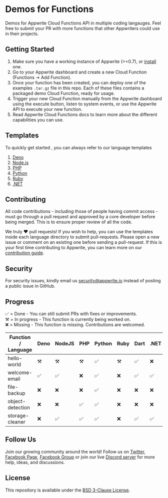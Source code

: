 # Demos for Functions

Demos for Appwrite Cloud Functions API in multiple coding langauges. Feel free to submit your PR with more functions that other Appwriters could use in their projects.

## Getting Started

1. Make sure you have a working instance of Appwrite (>=0.7), or [install](https://appwrite.io/docs/installation) one.
2. Go to your Appwrite dashboard and create a new Cloud Function (Functions -> Add Function).
3. Once your function has been created, you can deploy one of the examples `.tar.gz` file in this repo. Each of these files contains a packaged demo Cloud Function, ready for usage.
4. Trigger your new Cloud Function manually from the Appwrite dashboard using the execute button, listen to system events, or use the Appwrite API to execute your new function.
5. Read Appwrite Cloud Functions docs to learn more about the different capabilities you can use.

## Templates 
To quickly get started , you can always refer to our language templates

1. [Deno](deno/template/README.md)
2. [Node.js](nodejs/template/README.md) 
3. [PHP](php/template/README.md)
4. [Python](python/template/README.md) 
5. [Ruby](ruby/template/README.md)
6. [.NET](dotnet//template/README.md)

## Contributing

All code contributions - including those of people having commit access - must go through a pull request and approved by a core developer before being merged. This is to ensure proper review of all the code.

We truly ❤️ pull requests! If you wish to help, you can use the templates inside each language directory to submit pull-requests. Please open a new issue or comment on an existing one before sending a pull-request. If this is your first time contributing to Appwrite, you can learn more on our [contribution guide](https://github.com/appwrite/appwrite/blob/master/CONTRIBUTING.md).

## Security

For security issues, kindly email us [security@appwrite.io](mailto:security@appwrite.io) instead of posting a public issue in GitHub.

## Progress
✅ = Done - You can still submit PRs with fixes or improvements.  
⚒  = In progress - This function is currently being worked on.  
❌ =  Missing - This function is missing. Contributions are welcomed.

| Function / Language  | Deno    | NodeJS   | PHP     | Python  | Ruby   | Dart | .NET    | Java | Kotlin |
| -------------        | --------| ---------| --------|-------- |------- |------|---------|------|--------|
|hello-world           | ⚒       | ⚒        | ⚒       | ✅      | ⚒      |  ✅  | ❌      |✅    |✅      |
|welcome-email         | ✅      | ✅       | ❌      | ✅      | ❌     |  ✅  | ✅      |✅    |✅      |
|file-backup           | ❌      | ❌       | ❌      | ✅      | ❌     |  ❌  | ❌      |❌    |❌      |
|object-detection      | ❌      | ❌       | ✅      | ✅      | ❌     |  ❌  | ❌      |❌    |❌      |
|storage-cleaner       | ❌      | ✅       | ✅      | ✅      | ❌     |  ✅  | ✅      |❌    |❌      |


## Follow Us

Join our growing community around the world! Follow us on [Twitter](https://twitter.com/appwrite_io), [Facebook Page](https://www.facebook.com/appwrite.io), [Facebook Group](https://www.facebook.com/groups/appwrite.developers/) or join our live [Discord server](https://discord.gg/GSeTUeA) for more help, ideas, and discussions.

## License

This repository is available under the [BSD 3-Clause License](./LICENSE).
